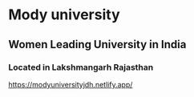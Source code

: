 # Mody university 
## Women Leading University in India
### Located in Lakshmangarh Rajasthan
https://modyuniversityjdh.netlify.app/
